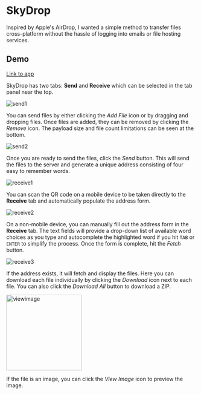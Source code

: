 # SkyDrop
Inspired by Apple's AirDrop, I wanted a simple method to transfer files cross-platform without the hassle of logging into emails or file hosting services. 

## Demo

[Link to app](https://www.skydrop.dev)

SkyDrop has two tabs: **Send** and **Receive** which can be selected in the tab panel near the top.

![send1](/README/send1.PNG?raw=true)

You can send files by either clicking the *Add File* icon or by dragging and dropping files. Once files are added, they can be removed by clicking the *Remove* icon. The payload size and file count limitations can be seen at the bottom.

![send2](/README/send2.PNG?raw=true)

Once you are ready to send the files, click the *Send* button. This will send the files to the server and generate a unique address consisting of four easy to remember words. 

![receive1](/README/receive1.PNG?raw=true)

You can scan the QR code on a mobile device to be taken directly to the **Receive** tab and automatically populate the address form.

![receive2](/README/receive2.PNG?raw=true)

On a non-mobile device, you can manually fill out the address form in the **Receive** tab. The text fields will provide a drop-down list of available word choices as you type and autocomplete the highlighted word if you hit `TAB` or `ENTER` to simplify the process. Once the form is complete, hit the *Fetch* button.

![receive3](/README/receive3.PNG?raw=true)

If the address exists, it will fetch and display the files. Here you can download each file individually by clicking the *Download* icon next to each file. You can also click the *Download All* button to download a ZIP.

<img src="/README/viewimage.PNG" alt="viewimage" width="200"/>

If the file is an image, you can click the *View Image* icon to preview the image.